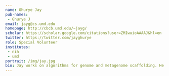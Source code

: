 ```yaml
---
name: Ghurye Jay
pub-names:
 - Ghurye J
email: jayg@cs.umd.edu
homepage: http://cbcb.umd.edu/~jayg/
scholar: https://scholar.google.com/citations?user=ZMIwuioAAAAJ&hl=en
twitter: https://twitter.com/jayghurye
role: Special Volunteer
institutes:
 - nih
 - umd
portrait: /img/jay.jpg
bio: Jay works on algorithms for genome and metagenome scaffolding. He completed his bachelor's degree in Computer Science from India and started PhD at the University of Maryland - College Park in fall 2014, where he is working in Mihai Pop's lab. He holds a volunteer research position with the Genome Informatics Section.
---
```

